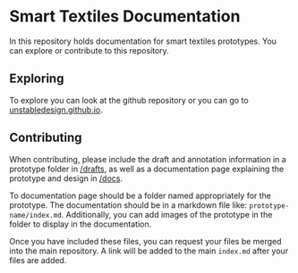 # Smart Textiles Documentation
In this repository holds documentation for smart textiles prototypes. You can explore or contribute to this repository. 

## Exploring
To explore you can look at the github repository or you can go to [unstabledesign.github.io](https://unstabledesign.github.io).

## Contributing
When contributing, please include the draft and annotation information in a prototype folder in [/drafts](/drafts), as well as a documentation page explaining the prototype and design in [/docs](/docs).

To documentation page should be a folder named appropriately for the prototype. The documentation should be in a markdown file like: `prototype-name/index.md`. Additionally, you can add images of the prototype in the folder to display in the documentation.

Once you have included these files, you can request your files be merged into the main repository. A link will be added to the main `index.md` after your files are added.
